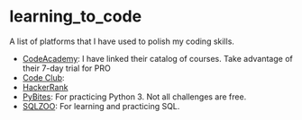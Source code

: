 # learning_to_code
A list of platforms that I have used to polish my coding skills. 

* [CodeAcademy](https://www.codecademy.com/catalog/subject/all): I have linked their catalog of courses. Take advantage of their 7-day trial for PRO
* [Code Club](https://projects.raspberrypi.org/en/codeclub): 
* [HackerRank](https://www.hackerrank.com/)
* [PyBites](https://codechalleng.es): For practicing Python 3. Not all challenges are free. 
* [SQLZOO](https://zh.sqlzoo.net/wiki/SELECT_basics): For learning and practicing SQL.
